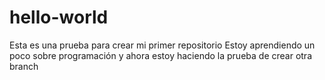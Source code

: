 # hello-world
Esta es una prueba para crear mi primer repositorio
Estoy aprendiendo un poco sobre programación y ahora estoy haciendo la prueba de crear otra branch
